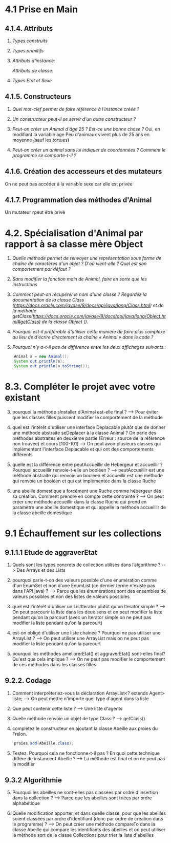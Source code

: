 # 4.1 Prise en Main

## 4.1.4. Attributs


1.  *Types construits*

2.  *Types primitifs*

3.  *Attributs d'instance:*

    *Attributs de classe:*

4.  *Types Etat et Sexe*


## 4.1.5. Constructeurs

1.  *Quel mot-clef permet de faire référence à l'instance créée ?*

2.  *Un constructeur peut-il se servir d'un autre constructeur ?*

3.  *Peut-on créer un Animal d'âge 25 ? Est-ce une bonne chose ?*
    Oui, en modifiant la variable age
    Peu d'animaux vivent plus de 25 ans en moyenne (sauf les tortues)

4.  *Peut-on créer un animal sans lui indiquer de coordonnées ?*
    *Comment le programme se comporte-t-il ?*

## 4.1.6. Création des accesseurs et des mutateurs

On ne peut pas accéder à la variable sexe car elle est privée

## 4.1.7. Programmation des méthodes d'Animal
Un mutateur rpeut être privé

# 4.2. Spécialisation d'Animal par rapport à sa classe mère Object

1.  *Quelle méthode permet de renvoyer une représentation sous forme de chaîne de caractères d'un objet ? D'où vient-elle ? Quel est son comportement par défaut ?*




2. *Sans modifier la fonction main de Animal, faire en sorte que les instructions*

3. *Comment peut-on récupérer le nom d'une classe ? Regardez la documentation de la classe Class (https://docs.oracle.com/javase/8/docs/api/java/lang/Class.html) et de la méthode getClass(https://docs.oracle.com/javase/8/docs/api/java/lang/Object.html#getClass) de la classe Object ().*

4. *Pourquoi est-il préférable d'utiliser cette manière de faire plus complexe au lieu de d'écrire directement la chaîne « Animal » dans le code ?*

5. *Pourquoi n'y a-t-il pas de différence entre les deux affichages suivants :*
```java
    Animal a = new Animal(); 
    System.out.println(a); 
    System.out.println(a.toString());
```
# 8.3. Compléter le projet avec votre existant

3. pourquoi la méthode sInstaller d'Animal est-elle final ?
--> Pour éviter que les classes filles puissent modifier le comportement de la méthode


4. quel est l'intérêt d'utiliser une interface Deplacable plutôt que de donner une méthode abstraite seDeplacer à la classe Animal ? On parle des méthodes abstraites en deuxième partie (Erreur : source de la référence non trouvée) et cours [100-101]
--> On peut avoir plusieurs classes qui implémentent l'interface Deplacable et qui ont des comportements différents

5. quelle est la différence entre peutAccueillir de Hebergeur et accueillir ? Pourquoi accueillir renvoie-t-elle un booléen ?
--> peutAccueillir est une méthode abstraite qui renvoie un booléen et accueillir est une méthode qui renvoie un booléen et qui est implémentée dans la classe Ruche

6. une abeille domestique a forcément une Ruche comme hébergeur dès sa création. Comment prendre en compte cette contrainte ?
--> On peut créer une méthode accueillir dans la classe Ruche qui prend en paramètre une abeille domestique et qui appelle la méthode accueillir de la classe abeille domestique

# 9.1 Échauffement sur les collections

## 9.1.1.1 Etude de aggraverEtat

1. Quels sont les types concrets de collection utilisés dans l’algorithme ?
--> Des Arrays et des Lists

2. pourquoi parle-t-on des valeurs possible d'une énumération comme d'un EnumSet et non d'une EnumList (ce dernier terme n'existe pas dans l'API java) ?
--> Parce que les énumérations sont des ensembles de valeurs possibles et non des listes de valeurs possibles 

3. quel est l'intérêt d'utiliser un ListIterator plutôt qu'un Iterator simple ?
--> On peut parcourir la liste dans les deux sens et on peut modifier la liste pendant qu'on la parcourt (avec un Iterator simple on ne peut pas modifier la liste pendant qu'on la parcourt)

4. est-on obligé d'utiliser une liste chaînée ? Pourquoi ne pas utiliser une ArrayList ?
--> On peut utiliser une ArrayList mais on ne peut pas modifier la liste pendant qu'on la parcourt

5. pourquoi les méthodes ameliorerEtat() et aggraverEtat() sont-elles final? Qu'est que cela implique ?
--> On ne peut pas modifier le comportement de ces méthodes dans les classes filles 

## 9.2.2. Codage

1. Comment interpréteriez-vous la déclaration ArrayList<? extends Agent> liste;
--> On peut mettre n'importe quel type d'agent dans la liste

2. Que peut contenir cette liste ?
--> Une liste d'agents

3. Quelle méthode renvoie un objet de type Class ?
--> getClass()

4. complétez le constructeur en ajoutant la classe Abeille aux proies du Frelon.
```java
    proies.add(Abeille.class);
```

5. Testez. Pourquoi cela ne fonctionne-t-il pas ? En quoi cette technique diffère de instanceof Abeille ?
--> La méthode est final et on ne peut pas la modifier

## 9.3.2 Algorithmie

5. Pourquoi les abeilles ne sont-elles pas classées par ordre d'insertion dans la collection ?
--> Parce que les abeilles sont triées par ordre alphabétique

6. Quelle modification apporter, et dans quelle classe, pour que les abeilles soient classées par ordre d'identifiant (donc par ordre de création dans le programme) ?
--> On peut créer une méthode compareTo dans la classe Abeille qui compare les identifiants des abeilles et on peut utiliser la méthode sort de la classe Collections pour trier la liste d'abeilles
